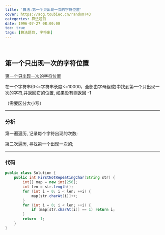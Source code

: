 ```yaml
---
title: '算法:第一个只出现一次的字符位置'
cover: https://acg.toubiec.cn/random?43
categories: 算法题目
date: 1996-07-27 08:00:00
toc: true
tags: [算法题目, 字符串]
---
```


<br/>

<!--more-->

## 第一个只出现一次的字符位置

[第一个只出现一次的字符位置](https://www.nowcoder.com/practice/1c82e8cf713b4bbeb2a5b31cf5b0417c?tpId=13&tqId=11187&tPage=2&rp=1&ru=%2Fta%2Fcoding-interviews&qru=%2Fta%2Fcoding-interviews%2Fquestion-ranking)

在一个字符串(0<=字符串长度<=10000，全部由字母组成)中找到第一个只出现一次的字符,并返回它的位置, 如果没有则返回 -1

（需要区分大小写）

****

### 分析

第一遍遍历, 记录每个字符出现的次数;

第二次遍历, 寻找第一个出现一次的;

****

### 代码

```java
public class Solution {
    public int FirstNotRepeatingChar(String str) {
        int[] map = new int[256];
        int len = str.length();
        for (int i = 0; i < len; ++i) {
            map[str.charAt(i)]++;
        }
        for (int i = 0; i < len; ++i) {
            if (map[str.charAt(i)] == 1) return i;
        }
        return -1;
    }
}
```

